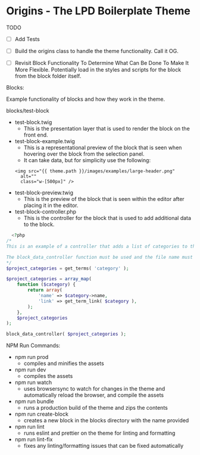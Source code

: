 # Origins - The LPD Boilerplate Theme

TODO
- [ ] Add Tests
- [ ] Build the origins class to handle the theme functionality. Call it OG.
- [ ] Revisit Block Functionality To Determine What Can Be Done To Make It More Flexible. Potentially load in the styles and scripts for the block from the block folder itself.



Blocks: 

Example functionality of blocks and how they work in the theme.

blocks/test-block
- test-block.twig
  - This is the presentation layer that is used to render the block on the front end.
- test-block-example.twig
  - This is a representational preview of the block that is seen when hovering over the block from the selection panel.
  - It can take data, but for simplicity use the following:
  ```twig
  <img src="{{ theme.path }}/images/examples/large-header.png"
	alt=""
	class="w-[500px]" />
    ```
- test-block-preview.twig
  - This is the preview of the block that is seen within the editor after placing it in the editor.
- test-block-controller.php
  - This is the controller for the block that is used to add additional data to the block. 
```php
  <?php
/* 
This is an example of a controller that adds a list of categories to the block 

The block_data_controller function must be used and the file name must be the same as the block name. 
*/
$project_categories = get_terms( 'category' );

$project_categories = array_map(
	function ($category) {
		return array(
			'name' => $category->name,
			'link' => get_term_link( $category ),
		);
	},
	$project_categories
);

block_data_controller( $project_categories );
```


NPM Run Commands:

- npm run prod
  - compiles and minifies the assets
- npm run dev
  - compiles the assets
- npm run watch
  - uses browsersync to watch for changes in the theme and automatically reload the browser, and compile the assets
- npm run bundle
  - runs a production build of the theme and zips the contents
- npm run create-block
  - creates a new block in the blocks directory with the name provided
- npm run lint
  - runs eslint and prettier on the theme for linting and formatting
- npm run lint-fix
    - fixes any linting/formatting issues that can be fixed automatically




